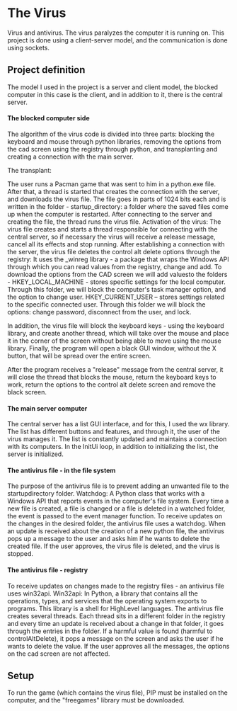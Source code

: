 # The Virus

Virus and antivirus. The virus paralyzes the computer it is running on. This project is done using a client-server model, and the communication is done using sockets.

## Project definition

The model I used in the project is a server and client model, the blocked computer in this case is the client, and in addition to it, there is the central server.

#### The blocked computer side

The algorithm of the virus code is divided into three parts: blocking the keyboard and mouse through python libraries, removing the options from the cad screen using the registry through python, and transplanting and creating a connection with the main server.

The transplant:

The user runs a Pacman game that was sent to him in a python.exe file.
After that, a thread is started that creates the connection with the server, and downloads the virus file. The file goes in parts of 1024 bits each and is written in the folder - startup_directory: a folder where the saved files come up when the computer is restarted. After connecting to the server and creating the file, the thread runs the virus file.
Activation of the virus:
The virus file creates and starts a thread responsible for connecting with the central server, so if necessary the virus will receive a release message, cancel all its effects and stop running.
After establishing a connection with the server, the virus file deletes the control alt delete options through the registry:
It uses the _winreg library - a package that wraps the Windows API through which you can read values ​​from the registry, change and add. To download the options from the CAD screen we will add values ​​to the folders -
 HKEY_LOCAL_MACHINE - stores specific settings for the local computer. Through this folder, we will block the computer's task manager option, and the option to change user.
HKEY_CURRENT_USER – stores settings related to the specific connected user. Through this folder we will block the options: change password, disconnect from the user, and lock.

In addition, the virus file will block the keyboard keys - using the keyboard library, and create another thread, which will take over the mouse and place it in the corner of the screen without being able to move using the mouse library. Finally, the program will open a black GUI window, without the X button, that will be spread over the entire screen.

After the program receives a "release" message from the central server, it will close the thread that blocks the mouse, return the keyboard keys to work, return the options to the control alt delete screen and remove the black screen.

#### The main server computer
The central server has a list GUI interface, and for this, I used the wx library. The list has different buttons and features, and through it, the user of the virus manages it. The list is constantly updated and maintains a connection with its computers.
In the InitUi loop, in addition to initializing the list, the server is initialized.

#### The antivirus file - in the file system 
The purpose of the antivirus file is to prevent adding an unwanted file to the startupdirectory folder. Watchdog: A Python class that works with a Windows API that reports events in the computer's file system. Every time a new file is created, a file is changed or a file is deleted in a watched folder, the event is passed to the event manager function. To receive updates on the changes in the desired folder, the antivirus file uses a watchdog. When an update is received about the creation of a new python file, the antivirus pops up a message to the user and asks him if he wants to delete the created file. If the user approves, the virus file is deleted, and the virus is stopped.

#### The antivirus file - registry
 To receive updates on changes made to the registry files - an antivirus file uses win32api. 
 Win32api: In Python, a library that contains all the operations, types, and services that the operating system exports to programs. This library is a shell for HighLevel languages. The antivirus file creates several threads. Each thread sits in a different folder in the registry and every time an update is received about a change in that folder, it goes through the entries in the folder. If a harmful value is found (harmful to controlAltDelete), it pops a message on the screen and asks the user if he wants to delete the value. If the user approves all the messages, the options on the cad screen are not affected.
 
 
## Setup
To run the game (which contains the virus file), PIP must be installed on the computer, and the "freegames" library must be downloaded.
